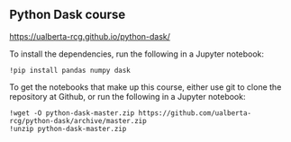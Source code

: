 ## Python Dask course

https://ualberta-rcg.github.io/python-dask/

To install the dependencies, run the following in a Jupyter notebook:

```
!pip install pandas numpy dask
```

To get the notebooks that make up this course, either use git to clone the repository at Github, or run the following in a Jupyter notebook:

```
!wget -O python-dask-master.zip https://github.com/ualberta-rcg/python-dask/archive/master.zip
!unzip python-dask-master.zip
```

